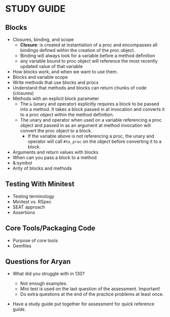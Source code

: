 # STUDY GUIDE

## Blocks

- Closures, binding, and scope
  - **Closure**: is created at instantiation of a proc and encompasses all bindings defined within the creation of the proc object.
  - Binding will always look for a variable before a method definition
  - any variable bound to proc object will reference the most recently updated value of that variable
- How blocks work, and when we want to use them.
- Blocks and variable scope
- Write methods that use blocks and procs
- Understand that methods and blocks can return chunks of code (closures)
- Methods with an explicit block parameter
  - The `&` (unary and operator) explicitly requires a block to be passed into a method. It takes a block passed in at invocation and converts it to a proc object within the method definition.
  - The unary and operator when used on a variable referencing a proc object and passed in as an argument at method invocation will convert the proc object to a block.
    - If the variable above is not referencing a proc, the unary and operator will call `#to_proc` on the object before converting it to a block.
- Arguments and return values with blocks
- When can you pass a block to a method
- &:symbol
- Arity of blocks and methods

## Testing With Minitest

- Testing terminology
- Minitest vs. RSpec
- SEAT approach
- Assertions

## Core Tools/Packaging Code

- Purpose of core tools
- Gemfiles

## Questions for Aryan

- What did you struggle with in 130?
  - Not enough examples.
  - Mini test is used on the last question of the assessment. Important!
  - Do extra questions at the end of the practice problems at least once.

- Have a study guide put together for assessment for quick reference guide.
